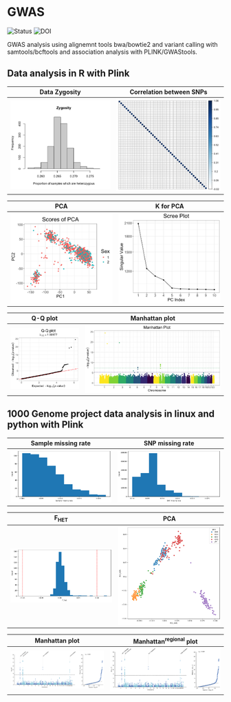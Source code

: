 # GWAS

![Status](https://img.shields.io/badge/status-alpha-red)
![DOI](https://img.shields.io/badge/DOI-in__progress-blue)

GWAS analysis using alignemnt tools bwa/bowtie2  and variant calling with samtools/bcftools and association analysis with PLINK/GWAStools.

## Data analysis in R with Plink
Data Zygosity            |  Correlation between SNPs
:-------------------------:|:-------------------------:
![](https://github.com/hasanwraeth/GWAS/blob/main/Rplot02.png)  |  ![](https://github.com/hasanwraeth/GWAS/blob/main/Rplot05.png)

PCA           |  K for PCA
:-------------------------:|:-------------------------:
![](https://github.com/hasanwraeth/GWAS/blob/main/Rplot04.png)  |  ![](https://github.com/hasanwraeth/GWAS/blob/main/Rplot03.png)

Q-Q plot           |  Manhattan plot
:-------------------------:|:-------------------------:
![](https://github.com/hasanwraeth/GWAS/blob/main/Rplot01.png)  |  ![](https://github.com/hasanwraeth/GWAS/blob/main/Rplot.png)

## 1000 Genome project data analysis in linux and python with Plink
Sample missing rate           |  SNP missing rate  
:-------------------------:|:-------------------------:
![](https://github.com/hasanwraeth/GWAS/blob/main/smiss.png)  |  ![](https://github.com/hasanwraeth/GWAS/blob/main/snpmiss.png)

F<sub>HET</sub>          |  PCA
:-------------------------:|:-------------------------:
![](https://github.com/hasanwraeth/GWAS/blob/main/fhet.png)  |  ![](https://github.com/hasanwraeth/GWAS/blob/main/PCA.png)

Manhattan plot       |  Manhattan<sup>regional</sup>  plot
:-------------------------:|:-------------------------:
![](https://github.com/hasanwraeth/GWAS/blob/main/man.png)  |  ![](https://github.com/hasanwraeth/GWAS/blob/main/man.png)

